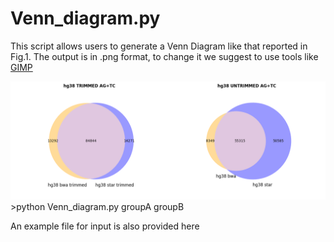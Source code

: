 <h1>Venn_diagram.py</h1>
<p align-text="justify">This script allows users to generate a Venn Diagram like that reported in Fig.1.
The output is in .png format, to change it we suggest to use tools like <a href="https://www.gimp.org/">GIMP</a></p>
<img src="./b.png" alt="Venn_Diagram">
<Usage:>
>python Venn_diagram.py groupA groupB

An example file for input is also provided here

